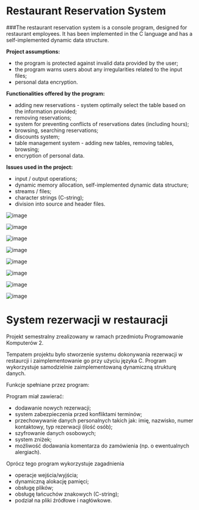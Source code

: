 
# Restaurant Reservation System

###The restaurant reservation system is a console program, designed for restaurant employees. It has been implemented in the C language and has a self-implemented dynamic data structure.

**Project assumptions:**
- the program is protected against invalid data provided by the user;
- the program warns users about any irregularities related to the input files;
- personal data encryption.

**Functionalities offered by the program:**
- adding new reservations - system optimally select the table based on the information provided;
- removing reservations;
- system for preventing conflicts of reservations dates (including hours);
- browsing, searching reservations;
- discounts system;
- table management system - adding new tables, removing tables, browsing;
- encryption of personal data.

**Issues used in the project:**
- input / output operations;
- dynamic memory allocation, self-implemented dynamic data structure;
- streams / files;
- character strings (C-string);
- division into source and header files. 


![image](https://user-images.githubusercontent.com/56382779/114640946-6ca85080-9cd1-11eb-86b4-5ea4c9f29eba.png)

![image](https://user-images.githubusercontent.com/56382779/114643246-95cae000-9cd5-11eb-99e2-a7e4dc22f945.png)

![image](https://user-images.githubusercontent.com/56382779/114643288-b004be00-9cd5-11eb-89fa-a1aabcbdda53.png)

![image](https://user-images.githubusercontent.com/56382779/114643344-c4e15180-9cd5-11eb-87ac-78a397151dac.png)

![image](https://user-images.githubusercontent.com/56382779/114643372-d3c80400-9cd5-11eb-8a81-e8d3093bc80f.png)

![image](https://user-images.githubusercontent.com/56382779/114643460-f6f2b380-9cd5-11eb-93ca-92a01bfd5bd7.png)

![image](https://user-images.githubusercontent.com/56382779/114643539-25708e80-9cd6-11eb-8c0f-cbaf631236f6.png)

![image](https://user-images.githubusercontent.com/56382779/114643417-e6dad400-9cd5-11eb-8cdf-851da8aaa077.png)


# System rezerwacji w restauracji


Projekt semestralny zrealizowany w ramach przedmiotu Programowanie Komputerów 2. 

Tempatem projektu było stworzenie systemu dokonywania rezerwacji w restaurcji i zaimplementowanie go przy użyciu języka C. Program wykorzystuje samodzielnie zaimplementowaną dynamiczną strukturę danych.

Funkcje spełniane przez program:

Program miał zawierać:
- dodawanie nowych rezerwacji;
- system zabezpieczenia przed konfliktami terminów;
- przechowywanie danych personalnych takich jak: imię, nazwisko, numer kontaktowy, typ rezerwacji (ilość osób);
- szyfrowanie danych osobowych;
- system zniżek;
- możliwość dodawania komentarza do zamówienia (np. o ewentualnych alergiach).


Oprócz tego program wykorzystuje zagadnienia
- operacje wejścia/wyjścia;
- dynamiczną alokację pamięci;
- obsługę plików;
- obsługę łańcuchów znakowych (C-string);
- podział na pliki źródłowe i nagłówkowe.


